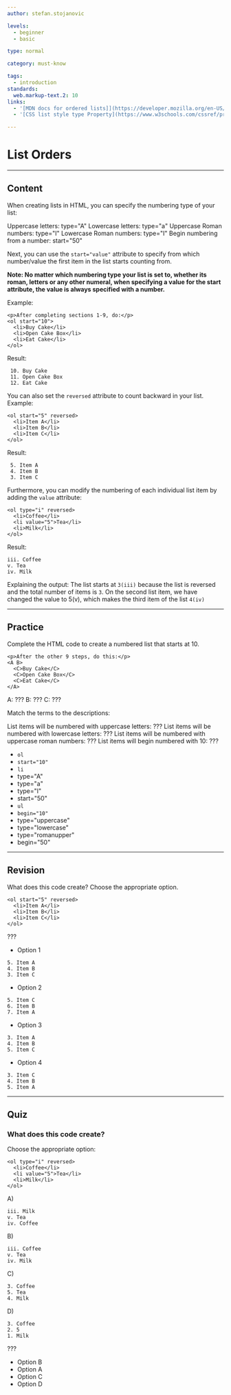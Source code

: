 ```yaml
---
author: stefan.stojanovic

levels:
  - beginner
  - basic

type: normal

category: must-know

tags:
  - introduction
standards:
  web.markup-text.2: 10
links:
  - '[MDN docs for ordered lists]](https://developer.mozilla.org/en-US/docs/Web/HTML/Element/ol){website}'
  - '[CSS list style type Property](https://www.w3schools.com/cssref/pr_list-style-type.asp){website}'

---
```

# List Orders
---
## Content

When creating lists in HTML, you can specify the numbering type of your list:

Uppercase letters: type="A"
Lowercase letters: type="a"
Uppercase Roman numbers: type="I"
Lowercase Roman numbers: type="I"
Begin numbering from a number: start="50"

Next, you can use the `start="value"` attribute to specify from which number/value the first item in the list starts counting from.

**Note: No matter which numbering type your list is set to, whether its roman, letters or any other numeral, when specifying a value for the start attribute, the value is always specified with a number.**

Example:
```
<p>After completing sections 1-9, do:</p>
<ol start="10">
  <li>Buy Cake</li>
  <li>Open Cake Box</li>
  <li>Eat Cake</li>
</ol>
```
Result:
```
 10. Buy Cake
 11. Open Cake Box
 12. Eat Cake
```

You can also set the `reversed` attribute to count backward in your list.
Example:
```
<ol start="5" reversed>
  <li>Item A</li>
  <li>Item B</li>
  <li>Item C</li>
</ol>
```
Result:
```
 5. Item A
 4. Item B
 3. Item C
```

Furthermore, you can modify the numbering of each individual list item by adding the `value` attribute:
```
<ol type="i" reversed>
  <li>Coffee</li>
  <li value="5">Tea</li>
  <li>Milk</li>
</ol>   
```
Result:
```
iii. Coffee
v. Tea
iv. Milk
```

Explaining the output:
 The list starts at `3(iii)` because the list is reversed and the total number of items is `3`. On the second list item, we have changed the value to 5(v), which makes the third item of the list `4(iv)`

---
## Practice

Complete the HTML code to create a numbered list that starts at 10.
```
<p>After the other 9 steps, do this:</p>
<A B>
  <C>Buy Cake</C>
  <C>Open Cake Box</C>
  <C>Eat Cake</C>
</A>
```

A: ???
B: ???
C: ???

Match the terms to the descriptions:

List items will be numbered with uppercase letters: ???
List items will be numbered with lowercase letters: ???
List items will be numbered with uppercase roman numbers: ???
List items will begin numbered with 10: ???


* `ol`
* `start="10"`
* `li`
* type="A"
* type="a"
* type="I"
* start="50"
* `ul`
* `begin="10"`
* type="uppercase"
* type="lowercase"
* type="romanupper"
* begin="50"

---
## Revision

What does this code create? Choose the appropriate option.

```
<ol start="5" reversed>
  <li>Item A</li>
  <li>Item B</li>
  <li>Item C</li>
</ol>
```

???

* Option 1
```
5. Item A
4. Item B
3. Item C
```
* Option 2
```
5. Item C
6. Item B
7. Item A
```
* Option 3
```
3. Item A
4. Item B
5. Item C
```
* Option 4
```
3. Item C
4. Item B
5. Item A
```

---
## Quiz

### What does this code create?

Choose the appropriate option:

```
<ol type="i" reversed>
  <li>Coffee</li>
  <li value="5">Tea</li>
  <li>Milk</li>
</ol>   
```

A)
```
iii. Milk
v. Tea
iv. Coffee
```
B)
```
iii. Coffee
v. Tea
iv. Milk
```
C)
```
3. Coffee
5. Tea
4. Milk
```
D)
```
3. Coffee
2. 5
1. Milk
```

???

* Option B
* Option A
* Option C
* Option D
